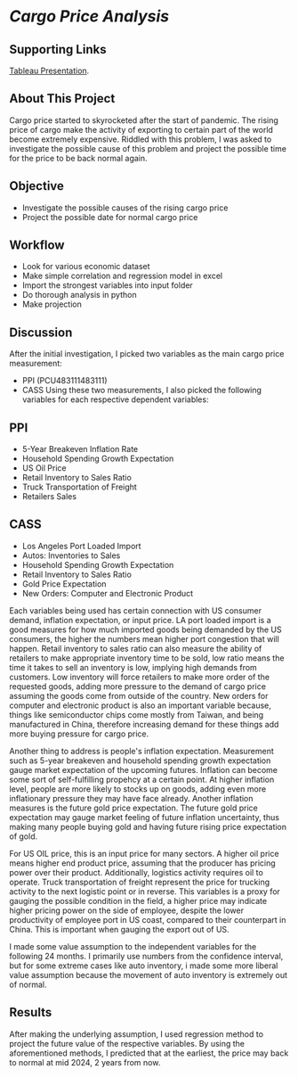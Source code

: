 # _**Cargo Price Analysis**_

## Supporting Links

[Tableau Presentation](https://tabsoft.co/3RAjtq8).

## About This Project

Cargo price started to skyrocketed after the start of pandemic. The rising price of cargo make the activity of exporting to certain part of the world become extremely expensive. Riddled with this problem, I was asked to investigate the possible cause of this problem and project the possible time for the price to be back normal again.

## Objective

- Investigate the possible causes of the rising cargo price
- Project the possible date for normal cargo price

## Workflow

- Look for various economic dataset
- Make simple correlation and regression model in excel
- Import the strongest variables into input folder
- Do thorough analysis in python
- Make projection

## Discussion

After the initial investigation, I picked two variables as the main cargo price measurement:

- PPI (PCU483111483111)
- CASS
Using these two measurements, I also picked the following variables for each respective dependent variables:

## PPI

- 5-Year Breakeven Inflation Rate
- Household Spending Growth Expectation
- US Oil Price
- Retail Inventory to Sales Ratio
- Truck Transportation of Freight
- Retailers Sales

## CASS

- Los Angeles Port Loaded Import
- Autos: Inventories to Sales
- Household Spending Growth Expectation
- Retail Inventory to Sales Ratio
- Gold Price Expectation
- New Orders: Computer and Electronic Product

Each variables being used has certain connection with US consumer demand, inflation expectation, or input price. LA port loaded import is a good measures for how much imported goods being demanded by the US consumers, the higher the numbers mean higher port congestion that will happen. Retail inventory to sales ratio can also measure the ability of retailers to make appropriate inventory time to be sold, low ratio means the time it takes to sell an inventory is low, implying high demands from customers. Low inventory will force retailers to make more order of the requested goods, adding more pressure to the demand of cargo price assuming the goods come from outside of the country. New orders for computer and electronic product is also an important variable because, things like semiconductor chips come mostly from Taiwan, and being manufactured in China, therefore increasing demand for these things add more buying pressure for cargo price.

Another thing to address is people's inflation expectation. Measurement such as 5-year breakeven and household spending growth expectation gauge market expectation of the upcoming futures. Inflation can become some sort of self-fulfilling propehcy at a certain point. At higher inflation level, people are more likely to stocks up on goods, adding even more inflationary pressure they may have face already. Another inflation measures is the future gold price expectation. The future gold price expectation may gauge market feeling of future inflation uncertainty, thus making many people buying gold and having future rising price expectation of gold.

For US OIL price, this is an input price for many sectors. A higher oil price means higher end product price, assuming that the producer has pricing power over their product. Additionally, logistics activity requires oil to operate. Truck transportation of freight represent the price for trucking activity to the next logistic point or in reverse. This variables is a proxy for gauging the possible condition in the field, a higher price may indicate higher pricing power on the side of employee, despite the lower productivity of employee port in US coast, compared to their counterpart in China. This is important when gauging the export out of US.

I made some value assumption to the independent variables for the following 24 months. I primarily use numbers from the confidence interval, but for some extreme cases like auto inventory, i made some more liberal value assumption because the movement of auto inventory is extremely out of normal.

## Results

After making the underlying assumption, I used regression method to project the future value of the respective variables. By using the aforementioned methods, I predicted that at the earliest, the price may back to normal at mid 2024, 2 years from now.
